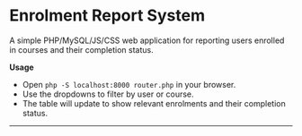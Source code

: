 # Enrolment Report System

A simple PHP/MySQL/JS/CSS web application for reporting users enrolled in courses and their completion status.

 **Usage**
   - Open `php -S localhost:8000 router.php` in your browser.
   - Use the dropdowns to filter by user or course.
   - The table will update to show relevant enrolments and their completion status.

---



